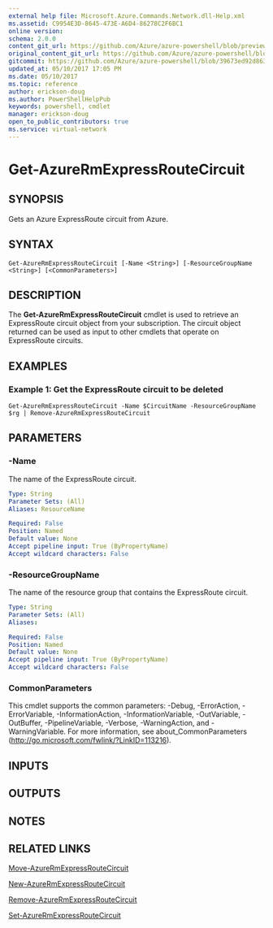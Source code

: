 ```yaml
---
external help file: Microsoft.Azure.Commands.Network.dll-Help.xml
ms.assetid: C9954E3D-8645-473E-A6D4-86278C2F6BC1
online version:
schema: 2.0.0
content_git_url: https://github.com/Azure/azure-powershell/blob/preview/src/ResourceManager/Network/Commands.Network/help/Get-AzureRmExpressRouteCircuit.md
original_content_git_url: https://github.com/Azure/azure-powershell/blob/preview/src/ResourceManager/Network/Commands.Network/help/Get-AzureRmExpressRouteCircuit.md
gitcommit: https://github.com/Azure/azure-powershell/blob/39673ed92d863c7fba7fbbdb0d919d03c552b71b
updated_at: 05/10/2017 17:05 PM
ms.date: 05/10/2017
ms.topic: reference
author: erickson-doug
ms.author: PowerShellHelpPub
keywords: powershell, cmdlet
manager: erickson-doug
open_to_public_contributors: true
ms.service: virtual-network
---
```


# Get-AzureRmExpressRouteCircuit

## SYNOPSIS
Gets an Azure ExpressRoute circuit from Azure.

## SYNTAX

```
Get-AzureRmExpressRouteCircuit [-Name <String>] [-ResourceGroupName <String>] [<CommonParameters>]
```

## DESCRIPTION
The **Get-AzureRmExpressRouteCircuit** cmdlet is used to retrieve an ExpressRoute circuit object
from your subscription. The circuit object returned can be used as input to other cmdlets that
operate on ExpressRoute circuits.

## EXAMPLES

### Example 1: Get the ExpressRoute circuit to be deleted
```
Get-AzureRmExpressRouteCircuit -Name $CircuitName -ResourceGroupName $rg | Remove-AzureRmExpressRouteCircuit
```

## PARAMETERS

### -Name
The name of the ExpressRoute circuit.

```yaml
Type: String
Parameter Sets: (All)
Aliases: ResourceName

Required: False
Position: Named
Default value: None
Accept pipeline input: True (ByPropertyName)
Accept wildcard characters: False
```

### -ResourceGroupName
The name of the resource group that contains the ExpressRoute circuit.

```yaml
Type: String
Parameter Sets: (All)
Aliases: 

Required: False
Position: Named
Default value: None
Accept pipeline input: True (ByPropertyName)
Accept wildcard characters: False
```

### CommonParameters
This cmdlet supports the common parameters: -Debug, -ErrorAction, -ErrorVariable, -InformationAction, -InformationVariable, -OutVariable, -OutBuffer, -PipelineVariable, -Verbose, -WarningAction, and -WarningVariable. For more information, see about_CommonParameters (http://go.microsoft.com/fwlink/?LinkID=113216).

## INPUTS

## OUTPUTS

## NOTES

## RELATED LINKS

[Move-AzureRmExpressRouteCircuit](Move-AzureRmExpressRouteCircuit.md)

[New-AzureRmExpressRouteCircuit](New-AzureRmExpressRouteCircuit.md)

[Remove-AzureRmExpressRouteCircuit](Remove-AzureRmExpressRouteCircuit.md)

[Set-AzureRmExpressRouteCircuit](Set-AzureRmExpressRouteCircuit.md)